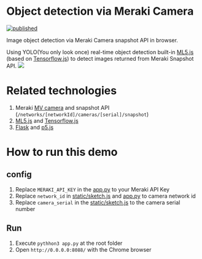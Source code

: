 # Object detection via Meraki Camera
[![published](https://static.production.devnetcloud.com/codeexchange/assets/images/devnet-published.svg)](https://developer.cisco.com/codeexchange/github/repo/CiscoDevNet/Object-detection-via-Meraki-Camera)

Image object detection via Meraki Camera snapshot API in browser.

Using YOLO(You only look once) real-time object detection built-in [ML5.js](https://ml5js.org/) (based on [Tensorflow.js](https://js.tensorflow.org/)) to detect images returned from Meraki Snapshot API.
![](https://media.giphy.com/media/fqgeyyhSfl763ZIxNN/giphy.gif)


# Related technologies
1. Meraki [MV camera](https://meraki.cisco.com/products/security-cameras) and snapshot API (`/networks/[networkId]/cameras/[serial]/snapshot`)
2. [ML5.js](https://ml5js.org/) and [Tensorflow.js](https://js.tensorflow.org/)
3. [Flask](http://flask.pocoo.org/) and [p5.js](https://p5js.org/)

# How to run this demo

## config
1. Replace `MERAKI_API_KEY` in the [app.py](appy.py) to your Meraki API Key
2. Replace `network_id` in [static/sketch.js](static/sketch.js) and [app.py](app.py) to camera network id
3. Replace `camera_serial` in the [static/sketch.js](static/sketch.js) to the camera serial number


## Run

1. Execute `pythhon3 app.py` at the root folder
2. Open `http://0.0.0.0:8088/` with the Chrome browser 




